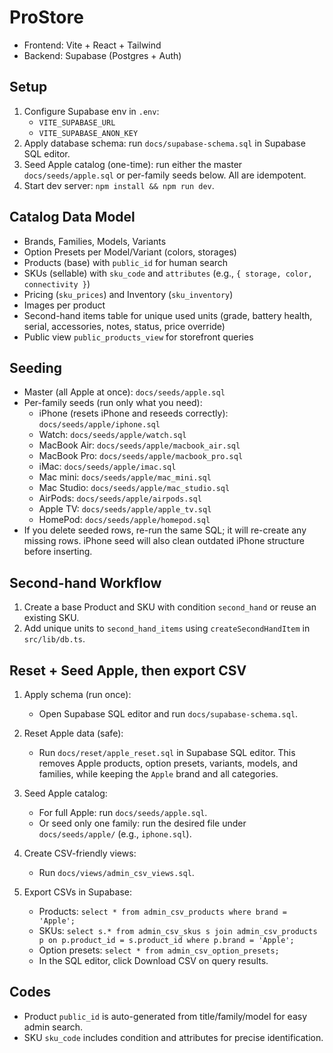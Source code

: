 # ProStore

- Frontend: Vite + React + Tailwind
- Backend: Supabase (Postgres + Auth)

## Setup
1. Configure Supabase env in `.env`:
   - `VITE_SUPABASE_URL`
   - `VITE_SUPABASE_ANON_KEY`
2. Apply database schema: run `docs/supabase-schema.sql` in Supabase SQL editor.
3. Seed Apple catalog (one-time): run either the master `docs/seeds/apple.sql` or per-family seeds below. All are idempotent.
4. Start dev server: `npm install && npm run dev`.

## Catalog Data Model
- Brands, Families, Models, Variants
- Option Presets per Model/Variant (colors, storages)
- Products (base) with `public_id` for human search
- SKUs (sellable) with `sku_code` and `attributes` (e.g., `{ storage, color, connectivity }`)
- Pricing (`sku_prices`) and Inventory (`sku_inventory`)
- Images per product
- Second-hand items table for unique used units (grade, battery health, serial, accessories, notes, status, price override)
- Public view `public_products_view` for storefront queries

## Seeding
- Master (all Apple at once): `docs/seeds/apple.sql`
- Per-family seeds (run only what you need):
  - iPhone (resets iPhone and reseeds correctly): `docs/seeds/apple/iphone.sql`
  - Watch: `docs/seeds/apple/watch.sql`
  - MacBook Air: `docs/seeds/apple/macbook_air.sql`
  - MacBook Pro: `docs/seeds/apple/macbook_pro.sql`
  - iMac: `docs/seeds/apple/imac.sql`
  - Mac mini: `docs/seeds/apple/mac_mini.sql`
  - Mac Studio: `docs/seeds/apple/mac_studio.sql`
  - AirPods: `docs/seeds/apple/airpods.sql`
  - Apple TV: `docs/seeds/apple/apple_tv.sql`
  - HomePod: `docs/seeds/apple/homepod.sql`
- If you delete seeded rows, re-run the same SQL; it will re-create any missing rows. iPhone seed will also clean outdated iPhone structure before inserting.

## Second-hand Workflow
1. Create a base Product and SKU with condition `second_hand` or reuse an existing SKU.
2. Add unique units to `second_hand_items` using `createSecondHandItem` in `src/lib/db.ts`.

## Reset + Seed Apple, then export CSV

1. Apply schema (run once):
   - Open Supabase SQL editor and run `docs/supabase-schema.sql`.

2. Reset Apple data (safe):
   - Run `docs/reset/apple_reset.sql` in Supabase SQL editor. This removes Apple products, option presets, variants, models, and families, while keeping the `Apple` brand and all categories.

3. Seed Apple catalog:
   - For full Apple: run `docs/seeds/apple.sql`.
   - Or seed only one family: run the desired file under `docs/seeds/apple/` (e.g., `iphone.sql`).

4. Create CSV-friendly views:
   - Run `docs/views/admin_csv_views.sql`.

5. Export CSVs in Supabase:
   - Products: `select * from admin_csv_products where brand = 'Apple';`
   - SKUs: `select s.* from admin_csv_skus s join admin_csv_products p on p.product_id = s.product_id where p.brand = 'Apple';`
   - Option presets: `select * from admin_csv_option_presets;`
   - In the SQL editor, click Download CSV on query results.

## Codes
- Product `public_id` is auto-generated from title/family/model for easy admin search.
- SKU `sku_code` includes condition and attributes for precise identification.
